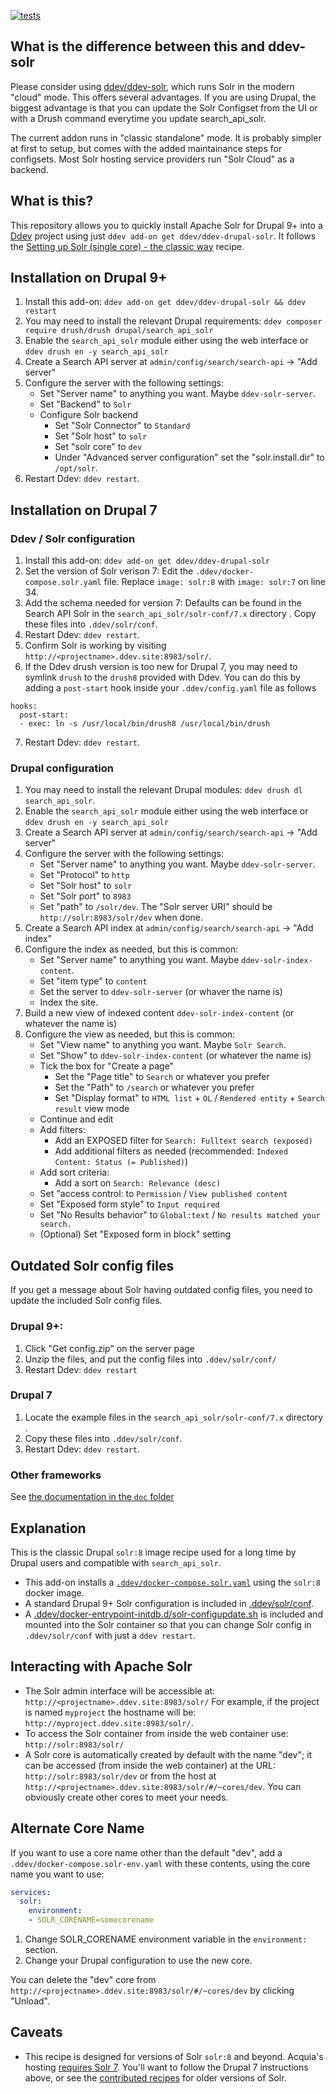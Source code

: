 [![tests](https://github.com/ddev/ddev-drupal-solr/actions/workflows/tests.yml/badge.svg)](https://github.com/ddev/ddev-drupal-solr/actions/workflows/tests.yml)

## What is the difference between this and ddev-solr

Please consider using [ddev/ddev-solr](https://github.com/ddev/ddev-solr), which runs Solr in the modern "cloud" mode. This offers several advantages. If you are using Drupal, the biggest advantage
is that you can update the Solr Configset from the UI or with a Drush command everytime you update search_api_solr.

The current addon runs in "classic standalone" mode. It is probably simpler at first to setup, but comes with the added maintainance steps for configsets. Most Solr hosting service providers run "Solr Cloud"
as a backend.

## What is this?

This repository allows you to quickly install Apache Solr for Drupal 9+ into a [Ddev](https://ddev.readthedocs.io) project using just `ddev add-on get ddev/ddev-drupal-solr`. It follows the [Setting up Solr (single core) - the classic way](https://git.drupalcode.org/project/search_api_solr/-/blob/4.x/README.md#setting-up-solr-single-core-the-classic-way) recipe.

## Installation on Drupal 9+

1. Install this add-on: `ddev add-on get ddev/ddev-drupal-solr && ddev restart`
2. You may need to install the relevant Drupal requirements: `ddev composer require drush/drush drupal/search_api_solr`
3. Enable the `search_api_solr` module either using the web interface or `ddev drush en -y search_api_solr`
4. Create a Search API server at `admin/config/search/search-api` -> "Add server"
5. Configure the server with the following settings:
   * Set "Server name" to anything you want. Maybe `ddev-solr-server`.
   * Set "Backend" to `Solr`
   * Configure Solr backend
     * Set "Solr Connector" to `Standard`
     * Set "Solr host" to `solr`
     * Set "solr core" to `dev`
     * Under "Advanced server configuration" set the "solr.install.dir" to `/opt/solr`.
6. Restart Ddev: `ddev restart`.

## Installation on Drupal 7

### Ddev / Solr configuration

1. Install this add-on: `ddev add-on get ddev/ddev-drupal-solr`
2. Set the version of Solr verison 7: Edit the `.ddev/docker-compose.solr.yaml` file. Replace `image: solr:8` with `image: solr:7` on line 34.
3. Add the schema needed for version 7: Defaults can be found in the Search API Solr in the `search_api_solr/solr-conf/7.x` directory . Copy these files into `.ddev/solr/conf`.
4. Restart Ddev: `ddev restart`.
5. Confirm Solr is working by visiting `http://<projectname>.ddev.site:8983/solr/`.
6. If the Ddev drush version is too new for Drupal 7, you may need to symlink `drush` to the `drush8` provided with Ddev. You can do this by adding a `post-start` hook inside your `.ddev/config.yaml` file as follows
  ```
  hooks:
    post-start:
    - exec: ln -s /usr/local/bin/drush8 /usr/local/bin/drush
  ```
7. Restart Ddev: `ddev restart`.

### Drupal configuration

1. You may need to install the relevant Drupal modules: `ddev drush dl search_api_solr`.
2. Enable the `search_api_solr` module either using the web interface or `ddev drush en -y search_api_solr`
4. Create a Search API server at `admin/config/search/search-api` -> "Add server"
5. Configure the server with the following settings:
   * Set "Server name" to anything you want. Maybe `ddev-solr-server`.
   * Set "Protocol" to `http`
   * Set "Solr host" to `solr`
   * Set "Solr port" to `8983`
   * Set "path" to `/solr/dev`.
   The "Solr server URI" should be `http://solr:8983/solr/dev` when done.
6. Create a Search API index at `admin/config/search/search-api` -> "Add index"
7. Configure the index as needed, but this is common:
   * Set "Server name" to anything you want. Maybe `ddev-solr-index-content`.
   * Set "item type" to `content`
   * Set the server to `ddev-solr-server` (or whaver the name is)
   * Index the site.
8. Build a new view of indexed content `ddev-solr-index-content` (or whatever the name is)
7. Configure the view as needed, but this is common:
   * Set "View name" to anything you want. Maybe `Solr Search`.
   * Set "Show" to `ddev-solr-index-content` (or whatever the name is)
   * Tick the box for "Create a page"
     * Set the "Page title" to `Search` or whatever you prefer
     * Set the "Path" to `/search` or whatever you prefer
     * Set "Display format" to `HTML list` + `OL` / `Rendered entity` + `Search result` view mode
   * Continue and edit
   * Add filters:
     * Add an EXPOSED filter for `Search: Fulltext search (exposed)`
     * Add additional filters as needed (recommended: `Indexed Content: Status (= Published)`)
   * Add sort criteria:
     * Add a sort on `Search: Relevance (desc)`
   * Set "access control: to `Permission` / `View published content`
   * Set "Exposed form style" to `Input required`
   * Set "No Results behavior" to `Global:text` / `No results matched your search.`
   * (Optional) Set "Exposed form in block" setting


## Outdated Solr config files

If you get a message about Solr having outdated config files, you need to update the included Solr config files.

### Drupal 9+:

1. Click "Get config.zip" on the server page
2. Unzip the files, and put the config files into `.ddev/solr/conf/`
3. Restart Ddev: `ddev restart`

### Drupal 7

1. Locate the example files in the `search_api_solr/solr-conf/7.x` directory .
2. Copy these files into `.ddev/solr/conf`.
4. Restart Ddev: `ddev restart`.

### Other frameworks

See [the documentation in the `doc` folder](doc/README.md)

## Explanation

This is the classic Drupal `solr:8` image recipe used for a long time by Drupal users and compatible with `search_api_solr`.

* This add-on installs a [`.ddev/docker-compose.solr.yaml`](docker-compose.solr.yaml) using the `solr:8` docker image.
* A standard Drupal 9+ Solr configuration is included in [.ddev/solr/conf](solr/conf).
* A [.ddev/docker-entrypoint-initdb.d/solr-configupdate.sh](solr/docker-entrypoint-initdb.d/solr-configupdate.sh) is included and mounted into the Solr container so that you can change Solr config in `.ddev/solr/conf` with just a `ddev restart`.

## Interacting with Apache Solr

* The Solr admin interface will be accessible at: `http://<projectname>.ddev.site:8983/solr/` For example, if the project is named `myproject` the hostname will be: `http://myproject.ddev.site:8983/solr/`.
* To access the Solr container from inside the web container use: `http://solr:8983/solr/`
* A Solr core is automatically created by default with the name "dev"; it can be accessed (from inside the web container) at the URL: `http://solr:8983/solr/dev` or from the host at `http://<projectname>.ddev.site:8983/solr/#/~cores/dev`. You can obviously create other cores to meet your needs.

## Alternate Core Name

If you want to use a core name other than the default "dev", add a `.ddev/docker-compose.solr-env.yaml` with these contents, using the core name you want to use:

```yml
services:
  solr:
    environment:
    - SOLR_CORENAME=somecorename
```
1. Change SOLR_CORENAME environment variable in the `environment:` section.
2. Change your Drupal configuration to use the new core.

You can delete the "dev" core from `http://<projectname>.ddev.site:8983/solr/#/~cores/dev` by clicking "Unload".

## Caveats

* This recipe is designed for versions of Solr `solr:8` and beyond. Acquia's hosting [requires Solr 7](https://docs.acquia.com/acquia-search/). You'll want to follow the Drupal 7 instructions above, or see the [contributed recipes](https://github.com/ddev/ddev-contrib) for older versions of Solr.


